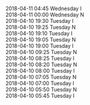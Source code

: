 2018-04-11 04:45 Wednesday  I  
2018-04-11 00:00 Wednesday  N  
2018-04-10 19:30 Tuesday  I  
2018-04-10 19:25 Tuesday  N  
2018-04-10 19:10 Tuesday  I  
2018-04-10 19:05 Tuesday  N  
2018-04-10 19:00 Tuesday  I  
2018-04-10 09:25 Tuesday  N  
2018-04-10 08:25 Tuesday  I  
2018-04-10 08:20 Tuesday  N  
2018-04-10 08:00 Tuesday  I  
2018-04-10 07:05 Tuesday  N  
2018-04-10 07:00 Tuesday  I  
2018-04-10 05:50 Tuesday  N  
2018-04-10 05:45 Tuesday  I  
